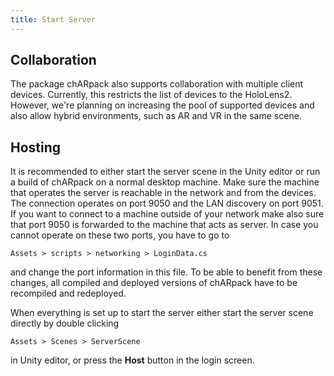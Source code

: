 ```yaml
---
title: Start Server
---
```


## Collaboration
The package chARpack also supports collaboration with multiple client devices.
Currently, this restricts the list of devices to the HoloLens2.
However, we're planning on increasing the pool of supported devices and also allow hybrid environments, such as AR and VR in the same scene.

## Hosting
It is recommended to either start the server scene in the Unity editor or run a build of chARpack on a normal desktop machine.
Make sure the machine that operates the server is reachable in the network and from the devices.
The connection operates on port 9050 and the LAN discovery on port 9051.
If you want to connect to a machine outside of your network make also sure that port 9050 is forwarded to the machine that acts as server.
In case you cannot operate on these two ports, you have to go to
```
Assets > scripts > networking > LoginData.cs
```
and change the port information in this file.
To be able to benefit from these changes, all compiled and deployed versions of chARpack have to be recompiled and redeployed.

When everything is set up to start the server either start the server scene directly by double clicking 
```
Assets > Scenes > ServerScene
```
in Unity editor, or press the **Host** button in the login screen.
